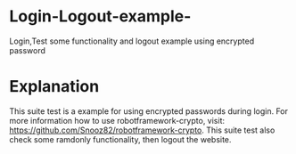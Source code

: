 # Login-Logout-example-
Login,Test some functionality and logout example using encrypted password
# Explanation
This suite test is a example for using encrypted passwords during login. 
For more information how to use robotframework-crypto, visit: https://github.com/Snooz82/robotframework-crypto.
This suite test also check some ramdonly functionality, then logout the website.
